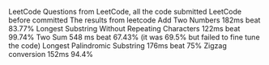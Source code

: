 LeetCode
Questions from LeetCode, all the code submitted LeetCode before committed
The results from leetcode
Add Two Numbers 182ms beat 83.77%
Longest Substring Without Repeating Characters  122ms beat 99.74%
Two Sum 548 ms beat 67.43% (it was 69.5% but failed to fine tune the code)
Longest Palindromic Substring 176ms beat 75%
Zigzag conversion 152ms 94.4%
